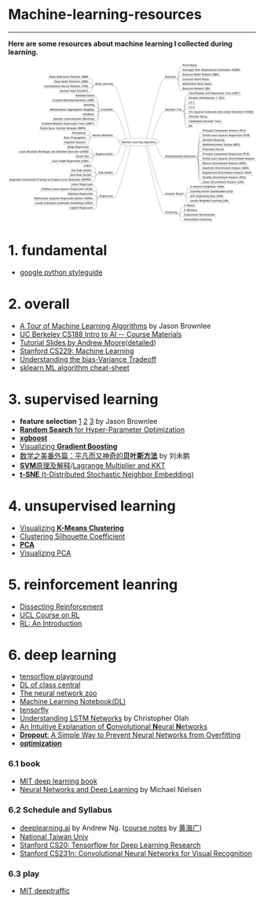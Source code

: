 # Machine-learning-resources
---

**Here are some resources about machine learning I collected during learning.**

![](ML.png)

# 1. fundamental
- [google python styleguide](https://github.com/zh-google-styleguide/zh-google-styleguide/tree/master/google-python-styleguide)


# 2. overall
- [A Tour of Machine Learning Algorithms](https://machinelearningmastery.com/a-tour-of-machine-learning-algorithms/) by Jason Brownlee
- [UC Berkeley CS188 Intro to AI -- Course Materials](http://ai.berkeley.edu/lecture_videos.html)
- [Tutorial Slides by Andrew Moore](https://www.autonlab.org/tutorials)([detailed](https://www.autonlab.org/tutorials/index.html))
- [Stanford CS229: Machine Learning](http://cs229.stanford.edu/)
- [Understanding the bias-Variance Tradeoff](http://scott.fortmann-roe.com/docs/BiasVariance.html)
- [sklearn ML algorithm cheat-sheet](http://scikit-learn.org/stable/tutorial/machine_learning_map/index.html)


# 3. supervised learning
- **feature selection** [1](https://machinelearningmastery.com/an-introduction-to-feature-selection/) [2](https://machinelearningmastery.com/feature-selection-machine-learning-python/) [3](https://machinelearningmastery.com/feature-selection-in-python-with-scikit-learn/) by Jason Brownlee
- [**Random Search** for Hyper-Parameter Optimization](http://jmlr.csail.mit.edu/papers/volume13/bergstra12a/bergstra12a.pdf)
- [**xgboost**](https://www.analyticsvidhya.com/blog/2016/03/complete-guide-parameter-tuning-xgboost-with-codes-python/)
- [Visualizing **Gradient Boosting**](http://arogozhnikov.github.io/2016/06/24/gradient_boosting_explained.html)
- [数学之美番外篇：平凡而又神奇的**贝叶斯方法**](http://mindhacks.cn/2008/09/21/the-magical-bayesian-method/) by 刘未鹏
- [**SVM**原理及解释](https://www.cnblogs.com/xiaomacgrady/p/5136379.html)/[Lagrange Multiplier and KKT](http://www.cnblogs.com/zhangchaoyang/articles/2726873.html#mjx-eqn-secondhalf)
- [**t-SNE** (t-Distributed Stochastic Neighbor Embedding)](http://lvdmaaten.github.io/tsne/)


# 4. unsupervised learning
- [Visualizing **K-Means Clustering**](https://www.naftaliharris.com/blog/visualizing-k-means-clustering/)
- [Clustering Silhouette Coefficient](http://scikit-learn.org/stable/modules/clustering.html#silhouette-coefficient)
- [**PCA**](http://wiki.mbalib.com/wiki/%E4%B8%BB%E6%88%90%E5%88%86%E5%88%86%E6%9E%90%E6%B3%95)
- [Visualizing PCA](http://setosa.io/ev/principal-component-analysis/)


# 5. reinforcement leanring
- [Dissecting Reinforcement](https://mpatacchiola.github.io/blog/2016/12/09/dissecting-reinforcement-learning.html)
- [UCL Course on RL](http://www0.cs.ucl.ac.uk/staff/d.silver/web/Teaching.html)
- [RL: An Introduction](http://ufal.mff.cuni.cz/~straka/courses/npfl114/2016/sutton-bookdraft2016sep.pdf)


# 6. deep learning
- [tensorflow playground](http://playground.tensorflow.org)
- [DL of class central](https://www.class-central.com/report/deep-learning-online-courses/)
- [The neural network zoo](http://www.asimovinstitute.org/neural-network-zoo/)
- [Machine Learning Notebook(DL)](https://mlnotebook.github.io/)
- [tensorfly](http://www.tensorfly.cn/home/)
- [Understanding LSTM Networks](http://colah.github.io/posts/2015-08-Understanding-LSTMs/) by Christopher Olah
- [An Intuitive Explanation of **C**onvolutional **N**eural **N**etworks](https://ujjwalkarn.me/2016/08/11/intuitive-explanation-convnets/)
- [**Dropout**: A Simple Way to Prevent Neural Networks from Overfitting](http://jmlr.org/papers/v15/srivastava14a.html)
- [**optimization**](http://ruder.io/optimizing-gradient-descent/index.html)

### 6.1 book
- [MIT deep learning book](http://www.deeplearningbook.org/)
- [Neural Networks and Deep Learning](http://neuralnetworksanddeeplearning.com/) by Michael Nielsen 

### 6.2 Schedule and Syllabus
- [deeplearning.ai](https://www.deeplearning.ai/) by Andrew Ng. ([course notes](http://www.ai-start.com/dl2017/) by [黄海广](https://github.com/fengdu78))
- [National Taiwan Univ](https://www.csie.ntu.edu.tw/~yvchen/f106-adl/syllabus.html)
- [Stanford CS20: Tensorflow for Deep Learning Research](https://web.stanford.edu/class/cs20si/syllabus.html)
- [Stanford CS231n: Convolutional Neural Networks for Visual Recognition](http://cs231n.stanford.edu/)

### 6.3 play
- [MIT deeptraffic](https://selfdrivingcars.mit.edu/deeptraffic/)
